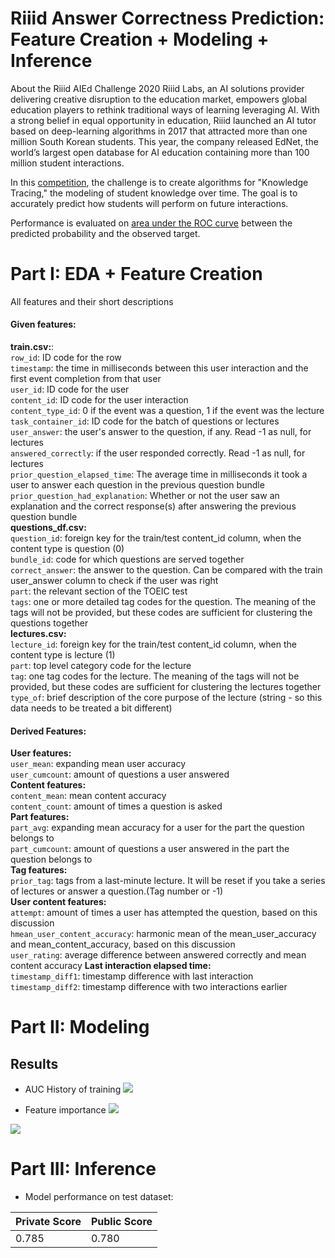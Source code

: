 # Riiid Answer Correctness Prediction: Feature Creation + Modeling + Inference
About the Riiid AIEd Challenge 2020
Riiid Labs, an AI solutions provider delivering creative disruption to the education market, 
empowers global education players to rethink traditional ways of learning leveraging AI. 
With a strong belief in equal opportunity in education, Riiid launched an AI tutor based on 
deep-learning algorithms in 2017 that attracted more than one million South Korean students. 
This year, the company released EdNet, the world’s largest open database for AI education 
containing more than 100 million student interactions.

In this [competition](https://www.kaggle.com/c/riiid-test-answer-prediction), 
the challenge is to create algorithms for "Knowledge Tracing," the modeling of student knowledge over time. 
The goal is to accurately predict how students will perform on future interactions. 

Performance is evaluated on [area under the ROC curve](https://en.wikipedia.org/wiki/Receiver_operating_characteristic) between the predicted probability and the observed target.

# Part I: EDA + Feature Creation
All features and their short descriptions

#### Given features:

**train.csv:**:<br>
```row_id```: ID code for the row <br>
```timestamp```: the time in milliseconds between this user interaction and the first event completion from that user<br>
```user_id```: ID code for the user<br>
```content_id```: ID code for the user interaction<br>
```content_type_id```: 0 if the event was a question, 1 if the event was the lecture<br>
```task_container_id```: ID code for the batch of questions or lectures <br>
```user_answer```: the user's answer to the question, if any. Read -1 as null, for lectures<br>
```answered_correctly```: if the user responded correctly. Read -1 as null, for lectures<br>
```prior_question_elapsed_time```: The average time in milliseconds it took a user to answer each question in the previous question bundle<br>
```prior_question_had_explanation```: Whether or not the user saw an explanation and the correct response(s) after answering the previous question bundle<br>
**questions_df.csv:**<br>
```question_id```: foreign key for the train/test content_id column, when the content type is question (0)<br>
```bundle_id```: code for which questions are served together<br>
```correct_answer```: the answer to the question. Can be compared with the train user_answer column to check if the user was right<br>
```part```: the relevant section of the TOEIC test<br>
```tags```: one or more detailed tag codes for the question. The meaning of the tags will not be provided, but these codes are sufficient for clustering the questions together<br>
**lectures.csv:**<br>
```lecture_id```: foreign key for the train/test content_id column, when the content type is lecture (1)<br>
```part```: top level category code for the lecture<br>
```tag```: one tag codes for the lecture. The meaning of the tags will not be provided, but these codes are sufficient for clustering the lectures together<br>
```type_of```: brief description of the core purpose of the lecture (string - so this data needs to be treated a bit different)

#### Derived Features:

**User features:**<br>
```user_mean```: expanding mean user accuracy <br>
```user_cumcount```: amount of questions a user answered<br>
**Content features:**<br>
```content_mean```: mean content accuracy <br>
```content_count```: amount of times a question is asked<br>
**Part features:**<br>
```part_avg```: expanding mean accuracy for a user for the part the question belongs to<br>
```part_cumcount```: amount of questions a user answered in the part the question belongs to<br>
**Tag features:**<br>
```prior_tag```: tags from a last-minute lecture. It will be reset if you take a series of lectures or answer a question.(Tag number or -1)<br>
**User content features:**<br>
```attempt```: amount of times a user has attempted the question, based on this discussion<br>
```hmean_user_content_accuracy```: harmonic mean of the mean_user_accuracy and mean_content_accuracy, based on this discussion<br>
```user_rating```: average difference between answered correctly and mean content accuracy
**Last interaction elapsed time:**<br>
```timestamp_diff1```: timestamp difference with last interaction<br>
```timestamp_diff2```: timestamp difference with two interactions earlier<br>

# Part II: Modeling
## Results

* AUC History of training
![](./auc_history.png)

* Feature importance
![](./feature_gain.png)

![](./feature_split.png)
# Part III: Inference

* Model performance on test dataset:

| Private Score  | Public Score |
| -------------- | ------------ |
| 0.785          | 0.780        |